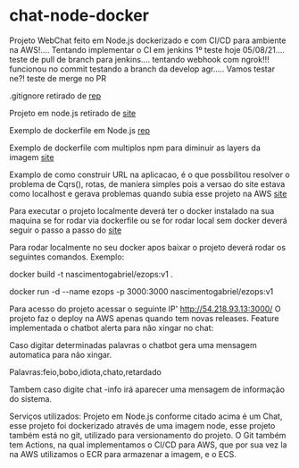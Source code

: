 # chat-node-docker
Projeto WebChat feito em Node.js dockerizado e com CI/CD para ambiente na AWS!....
Tentando implementar o CI em jenkins 1º teste hoje 05/08/21....
teste de pull de branch para jenkins....
tentando webhook com ngrok!!!
funcionou no commit testando a branch da develop agr.....
Vamos testar ne?!
teste de merge no PR



.gitignore retirado de [rep](https://github.com/github/gitignore/blob/master/Node.gitignore)

Projeto em node.js retirado de [site](https://betterprogramming.pub/simple-chat-application-in-node-js-using-express-mongoose-and-socket-io-ee62d94f5804)

Exemplo de dockerfile em Node.js [rep](https://github.com/BretFisher/node-docker-good-defaults/blob/main/Dockerfile)

Exemplo de dockerfile com multiplos npm para diminuir as layers da imagem [site](https://codefresh.io/docker-tutorial/node_docker_multistage/)

Examplo de como construir URL na aplicacao, é o que possbilitou resolver o problema de Cqrs(), rotas, de maniera simples pois a versao do site estava como localhost e gerava problemas quando subia esse projeto na AWS [site](https://qastack.com.br/programming/25203124/how-to-get-base-url-with-jquery-or-javascript)


Para executar o projeto localmente deverá ter o docker instalado na sua maquina se for rodar via dockerfile ou se for rodar local sem docker deverá seguir o passo a passo do [site](https://betterprogramming.pub/simple-chat-application-in-node-js-using-express-mongoose-and-socket-io-ee62d94f5804)

Para rodar localmente no seu docker apos baixar o projeto deverá rodar os seguintes comandos.
Exemplo:

docker build -t nascimentogabriel/ezops:v1 .

docker run -d --name ezops -p 3000:3000 nascimentogabriel/ezops:v1 


Para acesso do projeto acessar o seguinte IP' http://54.218.93.13:3000/ O projeto faz o deploy na AWS apenas quando tem novas releases.
Feature implementada o chatbot alerta para não xingar no chat:

Caso digitar determinadas palavras o chatbot gera uma mensagem automatica para não xingar.

Palavras:feio,bobo,idiota,chato,retardado

Tambem caso digite chat -info irá aparecer uma mensagem de informação do sistema.


Serviços utilizados:
Projeto em Node.js conforme citado acima é um Chat, esse projeto foi dockerizado através de uma imagem node, esse projeto também está no git, utilizado para versionamento do projeto. O Git também tem Actions, na qual implementamos o CI/CD para AWS, que por sua vez la na AWS utilizamos o ECR para armazenar a imagem, e o ECS.

